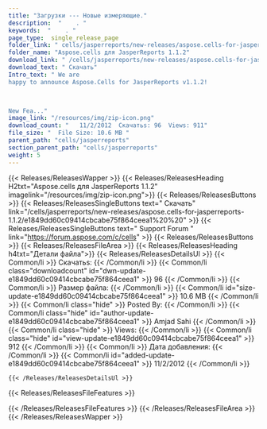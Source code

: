 ```yaml
---
title: "Загрузки --- Новые измеряющие." 
description:  "    . " 
keywords:  "    . " 
page_type:  single_release_page
folder_link: " cells/jasperreports/new-releases/aspose.cells-for-jasperreports-1.1.2/"
folder_name: "Aspose.cells для JasperReports 1.1.2"
download_link: " /cells/jasperreports/new-releases/aspose.cells-for-jasperreports-1.1.2/e1849dd60c09414cbcabe75f864ceea1"
download_text: " Скачать"
Intro_text: " We are
happy to announce Aspose.Cells for JasperReports v1.1.2!

 

New Fea..."
image_link: "/resources/img/zip-icon.png"
download_count: "   11/2/2012  Скачатьs: 96  Views: 911"
file_size: "  File Size: 10.6 MB "
parent_path: "cells/jasperreports"
section_parent_path: "cells/jasperreports"
weight: 5
---
```


{{< Releases/ReleasesWapper >}}
  {{< Releases/ReleasesHeading H2txt="Aspose.cells для JasperReports 1.1.2" imagelink="/resources/img/zip-icon.png">}}
  {{< Releases/ReleasesButtons >}}
    {{< Releases/ReleasesSingleButtons text=" Скачать" link="/cells/jasperreports/new-releases/aspose.cells-for-jasperreports-1.1.2/e1849dd60c09414cbcabe75f864ceea1%20%20" >}}
    {{< Releases/ReleasesSingleButtons text=" Support Forum " link="https://forum.aspose.com/c/cells" >}}
  {{< Releases/ReleasesButtons >}}
  {{< Releases/ReleasesFileArea >}}
    {{< Releases/ReleasesHeading h4txt="Детали файла">}}
    {{< Releases/ReleasesDetailsUl >}}
            {{< Common/li  >}} Скачатьs: {{< /Common/li >}} 
      {{< Common/li class="downloadcount" id="dwn-update-e1849dd60c09414cbcabe75f864ceea1" >}} 96 {{< /Common/li >}} 
      {{< Common/li  >}} Размер файла: {{< /Common/li >}} 
      {{< Common/li id="size-update-e1849dd60c09414cbcabe75f864ceea1" >}} 10.6 MB {{< /Common/li >}} 
      {{< Common/li  class="hide" >}} Posted By: {{< /Common/li >}} 
      {{< Common/li class="hide" id="author-update-e1849dd60c09414cbcabe75f864ceea1" >}} Amjad Sahi {{< /Common/li >}} 
      {{< Common/li class="hide"  >}} Views: {{< /Common/li >}} 
      {{< Common/li class="hide" id="view-update-e1849dd60c09414cbcabe75f864ceea1" >}} 912 {{< /Common/li >}} 
      {{< Common/li  >}} Дата добавления: {{< /Common/li >}} 
      {{< Common/li id="added-update-e1849dd60c09414cbcabe75f864ceea1" >}} 11/2/2012 {{< /Common/li >}} 

    {{< /Releases/ReleasesDetailsUl >}}

  {{< Releases/ReleasesFileFeatures >}}
      
  {{< /Releases/ReleasesFileFeatures >}}
 {{< /Releases/ReleasesFileArea >}}
{{< /Releases/ReleasesWapper >}}


